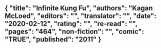 {
 "title": "Infinite Kung Fu",
 "authors": "Kagan McLoed",
 "editors": "",
 "translator": "",
 "date": "2020-02-12",
 "rating": "",
 "re-read": "",
 "pages": "464",
 "non-fiction": "",
 "comic": "TRUE",
 "published": "2011"
}
---

